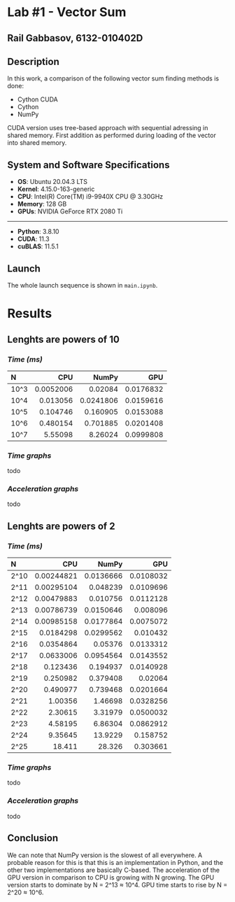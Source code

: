 # Lab #1 - Vector Sum
## Rail Gabbasov, 6132-010402D

## Description
In this work, a comparison of the following vector sum finding methods is done:
- Cython CUDA
- Cython
- NumPy

CUDA version uses tree-based approach with sequential adressing in shared memory. First addition as performed during loading of the vector into shared memory.

## System and Software Specifications 
* __OS__:  Ubuntu 20.04.3 LTS 
* __Kernel__:  4.15.0-163-generic 
* __CPU__: Intel(R) Core(TM) i9-9940X CPU @ 3.30GHz 
* __Memory__: 128 GB
* __GPUs__: NVIDIA GeForce RTX 2080 Ti

----

* __Python__: 3.8.10
* __CUDA__: 11.3
* __cuBLAS__: 11.5.1

## Launch
The whole launch sequence is shown in `main.ipynb`.

# Results

## Lenghts are powers of 10

### *Time (ms)*
|    N |       CPU |     NumPy |       GPU |
|:-----|----------:|----------:|----------:|
| 10^3 | 0.0052006 | 0.02084   | 0.0176832 |
| 10^4 | 0.013056  | 0.0241806 | 0.0159616 |
| 10^5 | 0.104746  | 0.160905  | 0.0153088 |
| 10^6 | 0.480154  | 0.701885  | 0.0201408 |
| 10^7 | 5.55098   | 8.26024   | 0.0999808 |

### *Time graphs*
todo

### *Acceleration graphs*
todo

## Lenghts are powers of 2

### *Time (ms)*
|    N |         CPU |      NumPy |       GPU |
|:-----|------------:|-----------:|----------:|
| 2^10 |  0.00244821 |  0.0136666 | 0.0108032 |
| 2^11 |  0.00295104 |  0.048239  | 0.0109696 |
| 2^12 |  0.00479883 |  0.010756  | 0.0112128 |
| 2^13 |  0.00786739 |  0.0150646 | 0.008096  |
| 2^14 |  0.00985158 |  0.0177864 | 0.0075072 |
| 2^15 |  0.0184298  |  0.0299562 | 0.010432  |
| 2^16 |  0.0354864  |  0.05376   | 0.0133312 |
| 2^17 |  0.0633006  |  0.0954564 | 0.0143552 |
| 2^18 |  0.123436   |  0.194937  | 0.0140928 |
| 2^19 |  0.250982   |  0.379408  | 0.02064   |
| 2^20 |  0.490977   |  0.739468  | 0.0201664 |
| 2^21 |  1.00356    |  1.46698   | 0.0328256 |
| 2^22 |  2.30615    |  3.31979   | 0.0500032 |
| 2^23 |  4.58195    |  6.86304   | 0.0862912 |
| 2^24 |  9.35645    | 13.9229    | 0.158752  |
| 2^25 | 18.411      | 28.326     | 0.303661  |

### *Time graphs*
todo

### *Acceleration graphs*
todo

## Conclusion
We can note that NumPy version is the slowest of all everywhere. A probable reason for this is that this is an implementation in Python, and the other two implementations are basically C-based.
The acceleration of the GPU version in comparison to CPU is growing with N growing.
The GPU version starts to dominate by N = 2^13 ≈ 10^4.
GPU time starts to rise by N = 2^20 ≈ 10^6.
